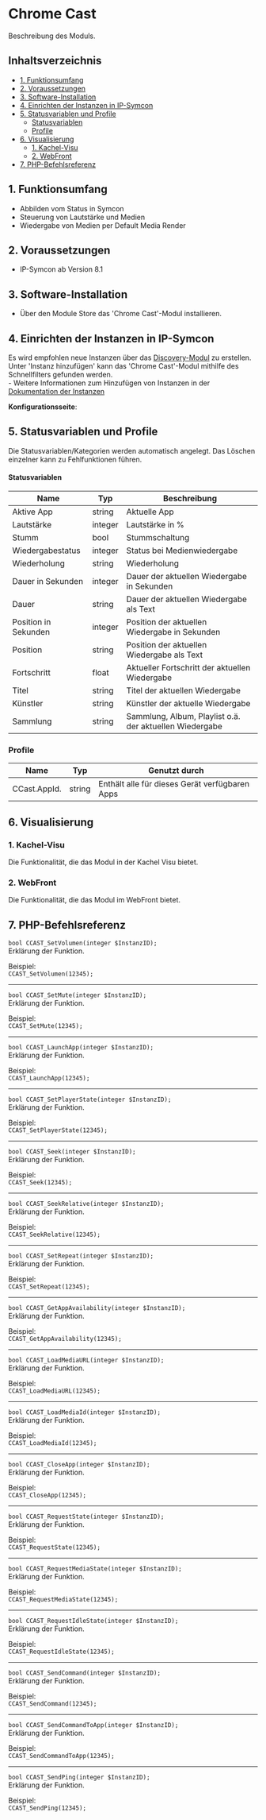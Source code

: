 # Chrome Cast   <!-- omit in toc -->
Beschreibung des Moduls.

## Inhaltsverzeichnis   <!-- omit in toc -->

- [1. Funktionsumfang](#1-funktionsumfang)
- [2. Voraussetzungen](#2-voraussetzungen)
- [3. Software-Installation](#3-software-installation)
- [4. Einrichten der Instanzen in IP-Symcon](#4-einrichten-der-instanzen-in-ip-symcon)
- [5. Statusvariablen und Profile](#5-statusvariablen-und-profile)
    - [Statusvariablen](#statusvariablen)
  - [Profile](#profile)
- [6. Visualisierung](#6-visualisierung)
  - [1. Kachel-Visu](#1-kachel-visu)
  - [2. WebFront](#2-webfront)
- [7. PHP-Befehlsreferenz](#7-php-befehlsreferenz)


## 1. Funktionsumfang

* Abbilden vom Status in Symcon
* Steuerung von Lautstärke und Medien
* Wiedergabe von Medien per Default Media Render

## 2. Voraussetzungen

- IP-Symcon ab Version 8.1

## 3. Software-Installation

* Über den Module Store das 'Chrome Cast'-Modul installieren.

## 4. Einrichten der Instanzen in IP-Symcon

 Es wird empfohlen neue Instanzen über das [Discovery-Modul](../Chrome%20Cast%20Discovery/README.md) zu erstellen.
 Unter 'Instanz hinzufügen' kann das 'Chrome Cast'-Modul mithilfe des Schnellfilters gefunden werden.  
	- Weitere Informationen zum Hinzufügen von Instanzen in der [Dokumentation der Instanzen](https://www.symcon.de/service/dokumentation/konzepte/instanzen/#Instanz_hinzufügen)

__Konfigurationsseite__:


## 5. Statusvariablen und Profile

Die Statusvariablen/Kategorien werden automatisch angelegt. Das Löschen einzelner kann zu Fehlfunktionen führen.

#### Statusvariablen

| Name                 | Typ     | Beschreibung                                            |
| -------------------- | ------- | ------------------------------------------------------- |
| Aktive App           | string  | Aktuelle App                                            |
| Lautstärke           | integer | Lautstärke in %                                         |
| Stumm                | bool    | Stummschaltung                                          |
| Wiedergabestatus     | integer | Status bei Medienwiedergabe                             |
| Wiederholung         | string  | Wiederholung                                            |
| Dauer in Sekunden    | integer | Dauer der aktuellen Wiedergabe in Sekunden              |
| Dauer                | string  | Dauer der aktuellen Wiedergabe als Text                 |
| Position in Sekunden | integer | Position der aktuellen Wiedergabe in Sekunden           |
| Position             | string  | Position der aktuellen Wiedergabe als Text              |
| Fortschritt          | float   | Aktueller Fortschritt der aktuellen Wiedergabe          |
| Titel                | string  | Titel der aktuellen Wiedergabe                          |
| Künstler             | string  | Künstler der aktuelle Wiedergabe                        |
| Sammlung             | string  | Sammlung, Album, Playlist o.ä. der aktuellen Wiedergabe |


### Profile

| Name                    | Typ    | Genutzt durch                                  |
| ----------------------- | ------ | ---------------------------------------------- |
| CCast.AppId.<InstanzID> | string | Enthält alle für dieses Gerät verfügbaren Apps |


## 6. Visualisierung

### 1. Kachel-Visu
Die Funktionalität, die das Modul in der Kachel Visu bietet.

### 2. WebFront
Die Funktionalität, die das Modul im WebFront bietet.

## 7. PHP-Befehlsreferenz

`bool CCAST_SetVolumen(integer $InstanzID);`  
Erklärung der Funktion.  

Beispiel:  
`CCAST_SetVolumen(12345);`  

--- 
`bool CCAST_SetMute(integer $InstanzID);`  
Erklärung der Funktion.  

Beispiel:  
`CCAST_SetMute(12345);`  

---
`bool CCAST_LaunchApp(integer $InstanzID);`  
Erklärung der Funktion.  

Beispiel:  
`CCAST_LaunchApp(12345);`  

---
`bool CCAST_SetPlayerState(integer $InstanzID);`  
Erklärung der Funktion.  

Beispiel:  
`CCAST_SetPlayerState(12345);`  

---
`bool CCAST_Seek(integer $InstanzID);`  
Erklärung der Funktion.  

Beispiel:  
`CCAST_Seek(12345);`  

---
`bool CCAST_SeekRelative(integer $InstanzID);`  
Erklärung der Funktion.  

Beispiel:  
`CCAST_SeekRelative(12345);`  

---
`bool CCAST_SetRepeat(integer $InstanzID);`  
Erklärung der Funktion.  

Beispiel:  
`CCAST_SetRepeat(12345);`  

---
`bool CCAST_GetAppAvailability(integer $InstanzID);`  
Erklärung der Funktion.  

Beispiel:  
`CCAST_GetAppAvailability(12345);`  

---
`bool CCAST_LoadMediaURL(integer $InstanzID);`  
Erklärung der Funktion.  

Beispiel:  
`CCAST_LoadMediaURL(12345);`  

---
`bool CCAST_LoadMediaId(integer $InstanzID);`  
Erklärung der Funktion.  

Beispiel:  
`CCAST_LoadMediaId(12345);`  

---
`bool CCAST_CloseApp(integer $InstanzID);`  
Erklärung der Funktion.  

Beispiel:  
`CCAST_CloseApp(12345);`  

---
`bool CCAST_RequestState(integer $InstanzID);`  
Erklärung der Funktion.  

Beispiel:  
`CCAST_RequestState(12345);`  

---
`bool CCAST_RequestMediaState(integer $InstanzID);`  
Erklärung der Funktion.  

Beispiel:  
`CCAST_RequestMediaState(12345);`  

---
`bool CCAST_RequestIdleState(integer $InstanzID);`  
Erklärung der Funktion.  

Beispiel:  
`CCAST_RequestIdleState(12345);`  

---
`bool CCAST_SendCommand(integer $InstanzID);`  
Erklärung der Funktion.  

Beispiel:  
`CCAST_SendCommand(12345);`  

---
`bool CCAST_SendCommandToApp(integer $InstanzID);`  
Erklärung der Funktion.  

Beispiel:  
`CCAST_SendCommandToApp(12345);`  

---
`bool CCAST_SendPing(integer $InstanzID);`  
Erklärung der Funktion.  

Beispiel:  
`CCAST_SendPing(12345);`  
